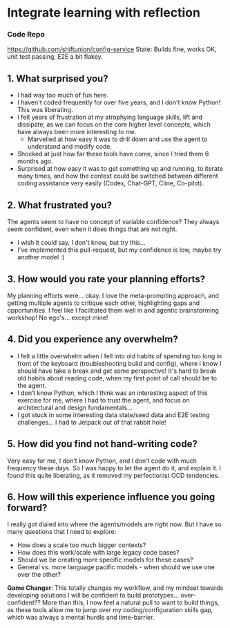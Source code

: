 # Integrate learning with reflection

### Code Repo
https://github.com/shiftunion/config-service
State: Builds fine, works OK, unit test passing, E2E a bit flakey.

## 1. What surprised you?
- I had way too much of fun here. 
- I haven't coded frequently for over five years, and I don't know Python! This was liberating.
- I felt years of frustration at my atrophying language skills, lift and dissipate, as we can focus on the core higher level concepts, which have always been more interesting to me.
    - Marvelled at how easy it was to drill down and use the agent to understand and modify code.
- Shocked at just how far these tools have come, since I tried them 6 months ago.
- Surprised at how easy it was to get something up and running, to iterate many times, and how the context could be switched between different coding assistance very easily (Codex, Chat-GPT, Cline, Co-pilot).

## 2. What frustrated you?
The agents seem to have no concept of variable confidence? They always seem confident, even when it does things that are not right. 
- I wish it could say, I don't know, but try this...
- I've implemented this pull-request, but my confidence is low, maybe try another model :)

## 3. How would you rate your planning efforts?
My planning efforts were... okay. I love the meta-prompting approach, and getting multiple agents to critique each other, highlighting gaps and opportunities.
I feel like I facilitated them well in and agentic brainstorming workshop! No ego's... except mine!

## 4. Did you experience any overwhelm?
- I felt a little overwhelm when I fell into old habits of spending too long in front of the keyboard (troubleshooting build and config), where I know I should have take a break and get some perspective! It's hard to break old habits about reading code, when my first point of call should be to the agent.
- I don’t know Python, which I think was an interesting aspect of this exercise for me, where I had to trust the agent, and focus on architectural and design fundamentals…
- I got stuck in some interesting data state/seed data and E2E testing challenges... I had to Jetpack out of that rabbit hole!

## 5. How did you find not hand-writing code?
Very easy for me, I don’t know Python, and I don’t code with much frequency these days. So I was happy to let the agent do it, and explain it. I found this quite liberating, as it removed my perfectionist OCD tendencies.

## 6. How will this experience influence you going forward?
I really got dialed into where the agents/models are right now. But I have so many questions that I need to explore:
  - How does a scale too much bigger contexts? 
  - How does this work/scale with large legacy code bases? 
  - Should we be creating more specific models for these cases? 
  - General vs. more language pacific models - when should we use one over the other?

**Game Changer**: 
This totally changes my workflow, and my mindset towards developing solutions
I will be confident to build prototypes... over-confident??
More than this, I now feel a natural pull to want to build things, as these tools allow me to jump over my coding/configuration skills gap, which was always a mental hurdle and time-barrier.


